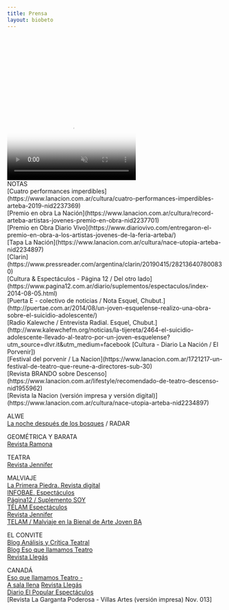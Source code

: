 ```yaml
---
title: Prensa
layout: biobeto
---
```

<div style="margin-top: 200px;">
  <video autoplay loop muted class="video_prensa" poster="video.jpg">
    <source src="assets/videocover.mp4" type="video/mp4">
  </video>
</div>
NOTAS<br>
[Cuatro performances imperdibles](https://www.lanacion.com.ar/cultura/cuatro-performances-imperdibles-arteba-2019-nid2237369)<br>
[Premio en obra La Nación](https://www.lanacion.com.ar/cultura/record-arteba-artistas-jovenes-premio-en-obra-nid2237701)<br>
[Premio en Obra Diario Vivo](https://www.diariovivo.com/entregaron-el-premio-en-obra-a-los-artistas-jovenes-de-la-feria-arteba/)<br>
[Tapa La Nación](https://www.lanacion.com.ar/cultura/nace-utopia-arteba-nid2234897)<br>
[Clarin](https://www.pressreader.com/argentina/clarin/20190415/282136407800830)<br>
[Cultura & Espectáculos - Página 12 / Del otro lado](https://www.pagina12.com.ar/diario/suplementos/espectaculos/index-2014-08-05.html) <br>
[Puerta E - colectivo de noticias / Nota Esquel, Chubut.](http://puertae.com.ar/2014/08/un-joven-esquelense-realizo-una-obra-sobre-el-suicidio-adolescente/) <br>
[Radio Kalewche / Entrevista Radial. Esquel, Chubut.](http://www.kalewchefm.org/noticias/la-tijereta/2464-el-suicidio-adolescente-llevado-al-teatro-por-un-joven-esquelense?utm_source=dlvr.it&utm_medium=facebook
[Cultura - Diario La Nación / El Porvenir])<br>
[Festival del porvenir / La Nacion](https://www.lanacion.com.ar/1721217-un-festival-de-teatro-que-reune-a-directores-sub-30)<br>
[Revista BRANDO sobre Descenso](https://www.lanacion.com.ar/lifestyle/recomendado-de-teatro-descenso-nid1955962)<br>
[Revista la Nacion (versión impresa y versión digital)](https://www.lanacion.com.ar/cultura/nace-utopia-arteba-nid2234897)<br>

ALWE<br>
[La noche después de los bosques](https://www.pagina12.com.ar/100475-la-noche-despues-de-los-bosques) / RADAR

GEOMÉTRICA Y BARATA<br>
[Revista Ramona](http://www.ramona.org.ar/node/64087)

TEATRA<br>
[Revista Jennifer](https://www.jennifer.net.ar/single-post/2017/08/08/A-1200-kilómetros)

MALVIAJE<br>
[La Primera Piedra. Revista digital](https://www.laprimerapiedra.com.ar/2015/09/entrevista-al-elenco-de-malviaje/)<br> 
[INFOBAE. Espectáculos](https://www.infobae.com/2015/10/19/1763490-se-reestrena-la-obra-teatro-malviaje/)<br>
[Página12 / Suplemento SOY](https://www.pagina12.com.ar/diario/suplementos/soy/1-4514-2016-03-30.html) <br>
[TÉLAM Espectáculos](http://www.telam.com.ar/notas/201606/149853-teatro-malviaje.html)<br>
[Revista Jennifer](https://www.jennifer.net.ar/single-post/2017/03/02/Productos-insolados)<br>
[TELAM / Malviaje en la Bienal de Arte Joven BA](http://www.telam.com.ar/notas/201709/207568-se-repone-en-la-bienal-de-arte-joven-malviaje.html)<br>

EL CONVITE<br>
[Blog Análisis y Crítica Teatral](http://analisisycriticateatral.blogspot.com/2013/08/el-convite-de-albertoantonio-romero-por.html)<br>
[Blog Eso que llamamos Teatro](http://esoquellamamosteatro.blogspot.com/2013/05/una-obra-de-epoca-con-seis-mujeres-en.html)<br>
[Revista Llegás](https://issuu.com/revista_llegas/docs/revista_llegas._edicion_182.)

CANADÁ<br>
[Eso que llamamos Teatro - ](http://esoquellamamosteatro.blogspot.com/2013/06/canada-cuando-el-teatro-independiente.html)<br>
[A sala llena](http://www.asalallenaonline.com.ar)
[Revista Llegás](https://www.facebook.com/168627203198958/photos/a.310360339025643.73383.168627203198958/553302858064722/?type=1&theater)<br> 
[Diario El Popular Espectáculos](http://www.diariopopular.com.ar/c173132)<br>
[Revista La Garganta Poderosa - Villas Artes (versión impresa) Nov. 013]